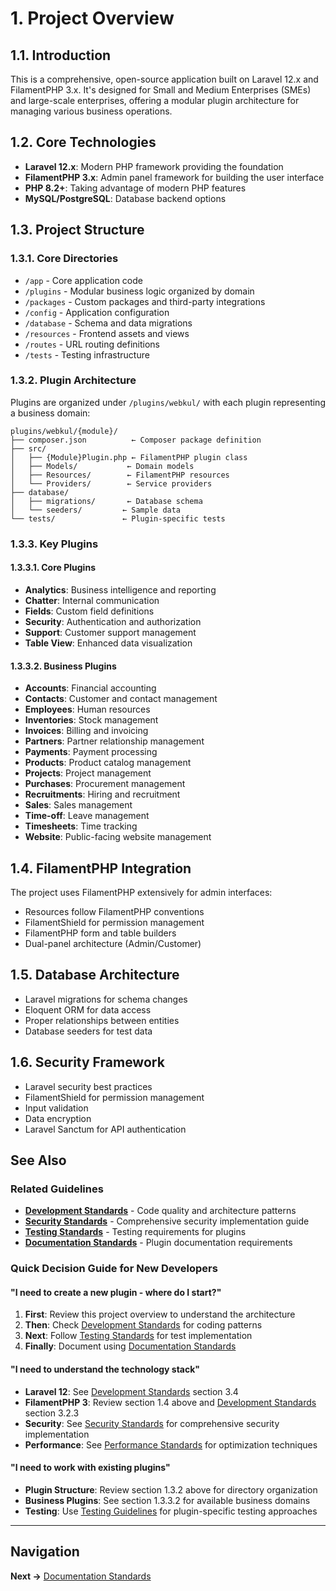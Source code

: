 # 1. Project Overview

## 1.1. Introduction

This is a comprehensive, open-source application built on Laravel 12.x and FilamentPHP 3.x. It's designed for Small and Medium Enterprises (SMEs) and large-scale enterprises, offering a modular plugin architecture for managing various business operations.

## 1.2. Core Technologies

- **Laravel 12.x**: Modern PHP framework providing the foundation
- **FilamentPHP 3.x**: Admin panel framework for building the user interface
- **PHP 8.2+**: Taking advantage of modern PHP features
- **MySQL/PostgreSQL**: Database backend options

## 1.3. Project Structure

### 1.3.1. Core Directories

- `/app` - Core application code
- `/plugins` - Modular business logic organized by domain
- `/packages` - Custom packages and third-party integrations
- `/config` - Application configuration
- `/database` - Schema and data migrations
- `/resources` - Frontend assets and views
- `/routes` - URL routing definitions
- `/tests` - Testing infrastructure

### 1.3.2. Plugin Architecture

Plugins are organized under `/plugins/webkul/` with each plugin representing a business domain:

```
plugins/webkul/{module}/
├── composer.json          ← Composer package definition
├── src/
│   ├── {Module}Plugin.php ← FilamentPHP plugin class
│   ├── Models/           ← Domain models
│   ├── Resources/        ← FilamentPHP resources
│   └── Providers/        ← Service providers
├── database/
│   ├── migrations/       ← Database schema
│   └── seeders/         ← Sample data
└── tests/               ← Plugin-specific tests
```

### 1.3.3. Key Plugins

#### 1.3.3.1. Core Plugins

- **Analytics**: Business intelligence and reporting
- **Chatter**: Internal communication
- **Fields**: Custom field definitions
- **Security**: Authentication and authorization
- **Support**: Customer support management
- **Table View**: Enhanced data visualization

#### 1.3.3.2. Business Plugins

- **Accounts**: Financial accounting
- **Contacts**: Customer and contact management
- **Employees**: Human resources
- **Inventories**: Stock management
- **Invoices**: Billing and invoicing
- **Partners**: Partner relationship management
- **Payments**: Payment processing
- **Products**: Product catalog management
- **Projects**: Project management
- **Purchases**: Procurement management
- **Recruitments**: Hiring and recruitment
- **Sales**: Sales management
- **Time-off**: Leave management
- **Timesheets**: Time tracking
- **Website**: Public-facing website management

## 1.4. FilamentPHP Integration

The project uses FilamentPHP extensively for admin interfaces:

- Resources follow FilamentPHP conventions
- FilamentShield for permission management
- FilamentPHP form and table builders
- Dual-panel architecture (Admin/Customer)

## 1.5. Database Architecture

- Laravel migrations for schema changes
- Eloquent ORM for data access
- Proper relationships between entities
- Database seeders for test data

## 1.6. Security Framework

- Laravel security best practices
- FilamentShield for permission management
- Input validation
- Data encryption
- Laravel Sanctum for API authentication

## See Also

### Related Guidelines
- **[Development Standards](030-development-standards.md)** - Code quality and architecture patterns
- **[Security Standards](090-security-standards.md)** - Comprehensive security implementation guide
- **[Testing Standards](050-testing-standards.md)** - Testing requirements for plugins
- **[Documentation Standards](020-documentation-standards.md)** - Plugin documentation requirements

### Quick Decision Guide for New Developers

#### "I need to create a new plugin - where do I start?"
1. **First**: Review this project overview to understand the architecture
2. **Then**: Check [Development Standards](030-development-standards.md) for coding patterns
3. **Next**: Follow [Testing Standards](050-testing-standards.md) for test implementation
4. **Finally**: Document using [Documentation Standards](020-documentation-standards.md)

#### "I need to understand the technology stack"
- **Laravel 12**: See [Development Standards](030-development-standards.md) section 3.4
- **FilamentPHP 3**: Review section 1.4 above and [Development Standards](030-development-standards.md) section 3.2.3
- **Security**: See [Security Standards](090-security-standards.md) for comprehensive security implementation
- **Performance**: See [Performance Standards](100-performance-standards.md) for optimization techniques

#### "I need to work with existing plugins"
- **Plugin Structure**: Review section 1.3.2 above for directory organization
- **Business Plugins**: See section 1.3.3.2 for available business domains
- **Testing**: Use [Testing Guidelines](070-testing/000-index.md) for plugin-specific testing approaches

---

## Navigation

**Next →** [Documentation Standards](020-documentation-standards.md)
